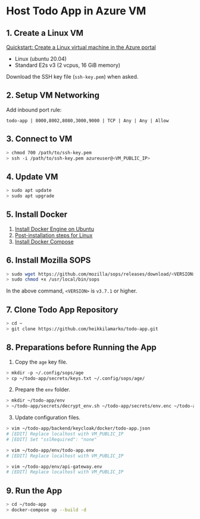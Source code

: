 # Host Todo App in Azure VM

## 1. Create a Linux VM

[Quickstart: Create a Linux virtual machine in the Azure portal](https://docs.microsoft.com/en-us/azure/virtual-machines/linux/quick-create-portal)

- Linux (ubuntu 20.04)
- Standard E2s v3 (2 vcpus, 16 GiB memory)

Download the SSH key file (`ssh-key.pem`) when asked.

## 2. Setup VM Networking

Add inbound port rule:

```text
todo-app | 8000,8002,8080,3000,9000 | TCP | Any | Any | Allow
```

## 3. Connect to VM

```bash
> chmod 700 /path/to/ssh-key.pem
> ssh -i /path/to/ssh-key.pem azureuser@<VM_PUBLIC_IP>
```

## 4. Update VM

```bash
> sudo apt update
> sudo apt upgrade
```

## 5. Install Docker

1. [Install Docker Engine on Ubuntu](https://docs.docker.com/engine/install/ubuntu/)
2. [Post-installation steps for Linux](https://docs.docker.com/engine/install/linux-postinstall/)
3. [Install Docker Compose](https://docs.docker.com/compose/install/)

## 6. Install Mozilla SOPS

```bash
> sudo wget https://github.com/mozilla/sops/releases/download/<VERSION>/sops-<VERSION>.linux -O /usr/local/bin/sops
> sudo chmod +x /usr/local/bin/sops
```

In the above command, `<VERSION>` is `v3.7.1` or higher.

## 7. Clone Todo App Repository

```bash
> cd ~
> git clone https://github.com/heikkilamarko/todo-app.git
```

## 8. Preparations before Running the App

1. Copy the `age` key file.

```bash
> mkdir -p ~/.config/sops/age
> cp ~/todo-app/secrets/keys.txt ~/.config/sops/age/
```

2. Prepare the `env` folder.

```bash
> mkdir ~/todo-app/env
> ~/todo-app/secrets/decrypt_env.sh ~/todo-app/secrets/env.enc ~/todo-app/env
```

3. Update configuration files.

```bash
> vim ~/todo-app/backend/keycloak/docker/todo-app.json
# [EDIT] Replace localhost with VM_PUBLIC_IP
# [EDIT] Set "sslRequired": "none"

> vim ~/todo-app/env/todo-app.env
# [EDIT] Replace localhost with VM_PUBLIC_IP

> vim ~/todo-app/env/api-gateway.env
# [EDIT] Replace localhost with VM_PUBLIC_IP
```

## 9. Run the App

```bash
> cd ~/todo-app
> docker-compose up --build -d
```
